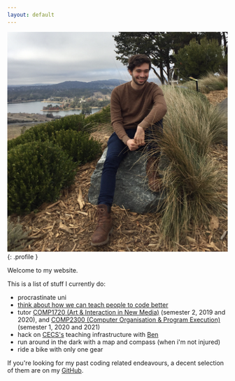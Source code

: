 ```yaml
---
layout: default
---
```


![harrison](harrison.JPG){: .profile }

Welcome to my website.

This is a list of stuff I currently do:

- procrastinate uni
- [think about how we can teach people to code better](https://cs.anu.edu.au/code-creativity-culture/)
- tutor [COMP1720 (Art & Interaction in New Media)](https://cs.anu.edu.au/courses/comp1720) (semester 2, 2019 and 2020), and [COMP2300 (Computer Organisation & Program Execution)](https://cs.anu.edu.au/courses/comp2300) (semester 1, 2020 and 2021)
- hack on [CECS's](https://cecs.anu.edu.au) teaching infrastructure with [Ben](https://benswift.me)
- run around in the dark with a map and compass (when i'm not injured)
- ride a bike with only one gear

If you're looking for my past coding related endeavours, a decent selection of them are on my [GitHub](https://github.com/paked).
